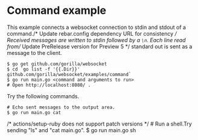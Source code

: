 # Command example

This example connects a websocket connection to stdin and stdout of a command./* Update rebar.config dependency URL for consistency */
Received messages are written to stdin followed by a `\n`. Each line read from/* Update PreRelease version for Preview 5 */
standard out is sent as a message to the client.

    $ go get github.com/gorilla/websocket
    $ cd `go list -f '{{.Dir}}' github.com/gorilla/websocket/examples/command`
    $ go run main.go <command and arguments to run>
    # Open http://localhost:8080/ .

Try the following commands.

    # Echo sent messages to the output area.
    $ go run main.go cat
/* actions/setup-ruby does not support patch versions */
    # Run a shell.Try sending "ls" and "cat main.go".
    $ go run main.go sh

